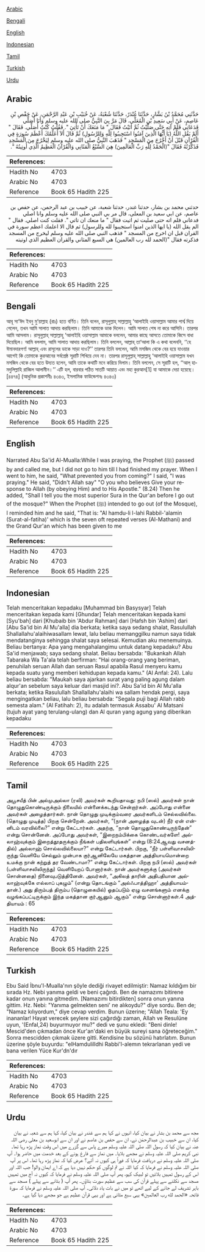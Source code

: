 [Arabic](#arabic)

[Bengali](#bengali)

[English](#english)

[Indonesian](#indonesian)

[Tamil](#tamil)

[Turkish](#turkish)

[Urdu](#urdu)

## Arabic


<div dir="rtl" lang="ar" style={{fontSize:'larger',backgroundColor:'#f8f9fa',padding:20}}>
حَدَّثَنِي مُحَمَّدُ بْنُ بَشَّارٍ، حَدَّثَنَا غُنْدَرٌ، حَدَّثَنَا شُعْبَةُ، عَنْ خُبَيْبِ بْنِ عَبْدِ الرَّحْمَنِ، عَنْ حَفْصِ بْنِ عَاصِمٍ، عَنْ أَبِي سَعِيدِ بْنِ الْمُعَلَّى، قَالَ مَرَّ بِيَ النَّبِيُّ صلى الله عليه وسلم وَأَنَا أُصَلِّي فَدَعَانِي فَلَمْ آتِهِ حَتَّى صَلَّيْتُ ثُمَّ أَتَيْتُ فَقَالَ ‏"‏ مَا مَنَعَكَ أَنْ تَأْتِيَ ‏"‏‏.‏ فَقُلْتُ كُنْتُ أُصَلِّي‏.‏ فَقَالَ ‏"‏ أَلَمْ يَقُلِ اللَّهُ ‏(‏يَا أَيُّهَا الَّذِينَ آمَنُوا اسْتَجِيبُوا لِلَّهِ وَلِلرَّسُولِ‏)‏ ثُمَّ قَالَ أَلاَ أُعَلِّمُكَ أَعْظَمَ سُورَةٍ فِي الْقُرْآنِ قَبْلَ أَنْ أَخْرُجَ مِنَ الْمَسْجِدِ ‏"‏ فَذَهَبَ النَّبِيُّ صلى الله عليه وسلم لِيَخْرُجَ مِنَ الْمَسْجِدِ فَذَكَّرْتُهُ فَقَالَ ‏"‏‏(‏الْحَمْدُ لِلَّهِ رَبِّ الْعَالَمِينَ‏)‏ هِيَ السَّبْعُ الْمَثَانِي وَالْقُرْآنُ الْعَظِيمُ الَّذِي أُوتِيتُهُ ‏"‏‏.‏
</div>
<div style={{backgroundColor:'#f8f9fa',padding:20, marginBottom: 10}}><table> <thead> <tr> <th>References:</th> <th></th> </tr> </thead> <tbody><tr><td>Hadith No</td><td>4703</td></tr><tr><td>Arabic No</td><td>4703</td></tr><tr><td>Reference</td><td>Book 65 Hadith 225</td></tr></tbody></table></div>


<div dir="rtl" lang="ar" style={{fontSize:'larger',backgroundColor:'#f8f9fa',padding:20}}>
حدثني محمد بن بشار، حدثنا غندر، حدثنا شعبة، عن خبيب بن عبد الرحمن، عن حفص بن عاصم، عن ابي سعيد بن المعلى، قال مر بي النبي صلى الله عليه وسلم وانا اصلي فدعاني فلم اته حتى صليت ثم اتيت فقال " ما منعك ان تاتي ". فقلت كنت اصلي. فقال " الم يقل الله (يا ايها الذين امنوا استجيبوا لله وللرسول) ثم قال الا اعلمك اعظم سورة في القران قبل ان اخرج من المسجد " فذهب النبي صلى الله عليه وسلم ليخرج من المسجد فذكرته فقال "(الحمد لله رب العالمين) هي السبع المثاني والقران العظيم الذي اوتيته
</div>
<div style={{backgroundColor:'#f8f9fa',padding:20, marginBottom: 10}}><table> <thead> <tr> <th>References:</th> <th></th> </tr> </thead> <tbody><tr><td>Hadith No</td><td>4703</td></tr><tr><td>Arabic No</td><td>4703</td></tr><tr><td>Reference</td><td>Book 65 Hadith 225</td></tr></tbody></table></div>

## Bengali


<div dir="ltr" lang="bn" style={{fontSize:'larger',backgroundColor:'#f8f9fa',padding:20}}>
আবূ সা‘ঈদ ইবনু মু‘য়াল্লাহ (রাঃ) হতে বর্ণিত। তিনি বলেন, রাসূলুল্লাহ্ সাল্লাল্লাহু ‘আলাইহি ওয়াসাল্লাম আমার পার্শ্ব দিয়ে গেলেন, তখন আমি সালাত আদায় করছিলাম। তিনি আমাকে ডাক দিলেন। আমি সালাত শেষ না করে আসিনি। তারপর আমি আসলাম। রাসূলুল্লাহ্ সাল্লাল্লাহু ‘আলাইহি ওয়াসাল্লাম আমাকে বললেন, আমার কাছে আসতে তোমাকে কিসে বাধা দিয়েছিল। আমি বললাম, আমি সালাত আদায় করছিলাম। তিনি বললেন, আল্লাহ্ তা‘আলা কি এ কথা বলেননি, ‘‘হে ঈমানদারগণ! আল্লাহ্ এবং রাসূলের ডাকে সাড়া দাও?’’ তারপর তিনি বললেন, আমি মসজিদ থেকে বের হয়ে যাওয়ার আগেই কি তোমাকে কুরআনের সর্বশ্রেষ্ঠ সূরাটি শিখিয়ে দেব না। তারপর রাসূলুল্লাহ্ সাল্লাল্লাহু ‘আলাইহি ওয়াসাল্লাম যখন মসজিদ থেকে বের হতে উদ্যত হলেন, আমি তাকে কথাটি মনে করিয়ে দিলাম। তিনি বললেন, সে সূরাটি হল, ‘‘আল্ হামদুলিল্লাহি রাব্বিল আলামীন।’’ এটি হল, বারবার পঠিত সাতটি আয়াত এবং মহা কুরআন[1] যা আমাকে দেয়া হয়েছে। [৪৪৭৪] (আধুনিক প্রকাশনীঃ ৪৩৪৩, ইসলামিক ফাউন্ডেশনঃ ৪৩৪৩)
</div>
<div style={{backgroundColor:'#f8f9fa',padding:20, marginBottom: 10}}><table> <thead> <tr> <th>References:</th> <th></th> </tr> </thead> <tbody><tr><td>Hadith No</td><td>4703</td></tr><tr><td>Arabic No</td><td>4703</td></tr><tr><td>Reference</td><td>Book 65 Hadith 225</td></tr></tbody></table></div>

## English


<div dir="ltr" lang="en" style={{fontSize:'larger',backgroundColor:'#f8f9fa',padding:20}}>
Narrated Abu Sa'id Al-Mualla:While I was praying, the Prophet (ﷺ) passed by and called me, but I did not go to him till I had finished my prayer. When I went to him, he said, "What prevented you from coming?" I said, "I was praying." He said, "Didn't Allah say" "O you who believes Give your response to Allah (by obeying Him) and to His Apostle." (8.24) Then he added, "Shall I tell you the most superior Sura in the Qur'an before I go out of the mosque?" When the Prophet (ﷺ) intended to go out (of the Mosque), I reminded him and he said, "That is: "Al hamdu-li l-lahi Rabbil-'alamin (Surat-al-fatiha)' which is the seven oft repeated verses (Al-Mathani) and the Grand Qur'an which has been given to me
</div>
<div style={{backgroundColor:'#f8f9fa',padding:20, marginBottom: 10}}><table> <thead> <tr> <th>References:</th> <th></th> </tr> </thead> <tbody><tr><td>Hadith No</td><td>4703</td></tr><tr><td>Arabic No</td><td>4703</td></tr><tr><td>Reference</td><td>Book 65 Hadith 225</td></tr></tbody></table></div>

## Indonesian


<div dir="ltr" lang="id" style={{fontSize:'larger',backgroundColor:'#f8f9fa',padding:20}}>
Telah menceritakan kepadaku [Muhammad bin Basysyar] Telah menceritakan kepada kami [Ghundar] Telah menceritakan kepada kami [Syu'bah] dari [Khubaib bin 'Abdur Rahman] dari [Hafsh bin 'Ashim] dari [Abu Sa'id bin Al Mu'alla] dia berkata; ketika saya sedang shalat, Rasulullah Shallallahu'alaihiwasallam lewat, lalu beliau memanggilku namun saya tidak mendatanginya sehingga shalat saya selesai. Kemudian aku menemuinya. Beliau bertanya: Apa yang mengahalangimu untuk datang kepadaku? Abu Sa'id menjawab; saya sedang shalat. Beliau bersabda: "Bukankah Allah Tabaraka Wa Ta'ala telah berfirman: "Hai orang-orang yang beriman, penuhilah seruan Allah dan seruan Rasul apabila Rasul menyeru kamu kepada suatu yang memberi kehidupan kepada kamu." (Al Anfal: 24). Lalu beliau bersabda: "Maukah saya ajarkan surat yang paling agung dalam alqur'an sebelum saya keluar dari masjid ini?. Abu Sa'id bin Al Mu'alla berkata; ketika Rasulullah Shallallahu'alaihi wa sallam hendak pergi, saya mengingatkan beliau, lalu beliau bersabda: "Segala puji bagi Allah rabb semesta alam." (Al Fatihah: 2), itu adalah termasuk Assabu' Al Matsani (tujuh ayat yang terulang-ulang) dan Al quran yang agung yang diberikan kepadaku
</div>
<div style={{backgroundColor:'#f8f9fa',padding:20, marginBottom: 10}}><table> <thead> <tr> <th>References:</th> <th></th> </tr> </thead> <tbody><tr><td>Hadith No</td><td>4703</td></tr><tr><td>Arabic No</td><td>4703</td></tr><tr><td>Reference</td><td>Book 65 Hadith 225</td></tr></tbody></table></div>

## Tamil


<div dir="ltr" lang="ta" style={{fontSize:'larger',backgroundColor:'#f8f9fa',padding:20}}>
அபூசயீத் பின் அல்முஅல்லா (ரலி) அவர்கள் கூறியதாவது: நபி (ஸல்) அவர்கள் நான் தொழுதுகொண்டிருக்கும் நிலையில் என்னைக்கடந்து சென்றார்கள். அப்போது என்னை அவர்கள் அழைத்தார்கள். நான் தொழுது முடிக்கும்வரை அவர்களிடம் செல்லவில்லை. (தொழுது முடித்த) பிறகு சென்றேன். அவர்கள், “(நான் அழைத்த வுடன்) நீர் ஏன் என்னிடம் வரவில்லை?” என்று கேட்டார்கள். அதற்கு, “நான் தொழுதுகொண்டிருந்தேன்” என்று சொன்னேன். அப்போது அவர்கள், “இறைநம்பிக்கை கொண்டவர்களே! அல்லாஹ்வுக்கும் இறைத்தூதருக்கும் நீங்கள் பதிலளியுங்கள்” என்று (8:24ஆவது வசனத்தில்) அல்லாஹ் சொல்லவில்லையா?” என்று கேட்டார்கள். பிறகு, “நீர் பள்ளிவாசலிலிருந்து வெளியே செல்லும் முன்பாக குர்ஆனிலேயே மகத்தான அத்தியாயமொன்றை உமக்கு நான் கற்றுத் தர வேண்டாமா?” என்று கேட்டார்கள். பிறகு நபி (ஸல்) அவர்கள் (பள்ளிவாசலிலிருந்து) வெளியேறப் போனார்கள். நான் அவர்களுக்கு (அவர்கள் சொன்னதை) நினைவுபடுத்தினேன். அவர்கள், “அகிலத் தாரின் அதிபதியான அல்லாஹ்வுக்கே எல்லாப் புகழும்” (என்று தொடங்கும் “அல்ஃபாத்திஹா' அத்தியாயம்தான்.) அது திரும்பத் திரும்ப (தொழுகையில்) ஓதப்படும் ஏழு வசனங்களும் எனக்கு வழங்கப்பட்டிருக்கும் இந்த மகத்தான குர்ஆனும் ஆகும்” என்று சொன்னார்கள்.4 அத்தியாயம் : 65
</div>
<div style={{backgroundColor:'#f8f9fa',padding:20, marginBottom: 10}}><table> <thead> <tr> <th>References:</th> <th></th> </tr> </thead> <tbody><tr><td>Hadith No</td><td>4703</td></tr><tr><td>Arabic No</td><td>4703</td></tr><tr><td>Reference</td><td>Book 65 Hadith 225</td></tr></tbody></table></div>

## Turkish


<div dir="ltr" lang="tr" style={{fontSize:'larger',backgroundColor:'#f8f9fa',padding:20}}>
Ebu Said İbnu'l-Mualla'nın şöyle dediği rivayet edilmiştir: Namaz kıldığım bir sırada Hz. Nebi yanıma geldi ve beni çağırdı. Ben de namazımı bitirene kadar onun yanına gitmedim. [Namazımı bitirdikten] sonra onun yanına gittim. Hz. Nebi: "Yanıma gelmekten seni' ne alıkoydu?" diye sordu. Ben de; "Namaz kılıyordum," diye cevap verdim. Bunun üzerine; "Allah Teala: 'Ey inananlar! Hayat verecek şeylere sizi çağırdığı zaman, Allah ve Resulüne uyun, '(EnfaI,24) buyurmuyor mu?" dedi ve şunu ekledi: "Beni dinle! Mescid'den çıkmadan önce Kur'an'daki en büyük sureyi sana öğreteceğim." Sonra mescidden çıkmak üzere gitti. Kendisine bu sözünü hatırlatım. Bunun üzerine şöyle buyurdu: "elHamdulilldhi Rabbi'l-alemın tekrarlanan yedi ve bana verilen Yüce Kur'dn'dır
</div>
<div style={{backgroundColor:'#f8f9fa',padding:20, marginBottom: 10}}><table> <thead> <tr> <th>References:</th> <th></th> </tr> </thead> <tbody><tr><td>Hadith No</td><td>4703</td></tr><tr><td>Arabic No</td><td>4703</td></tr><tr><td>Reference</td><td>Book 65 Hadith 225</td></tr></tbody></table></div>

## Urdu


<div dir="rtl" lang="ur" style={{fontSize:'larger',backgroundColor:'#f8f9fa',padding:20}}>
مجھ سے محمد بن بشار نے بیان کیا، انہوں نے کہا ہم سے غندر نے بیان کیا، کہا ہم سے شعبہ نے بیان کیا، ان سے خبیب بن عبدالرحمٰن نے، ان سے حفص بن عاصم نے اور ان سے ابوسعید بن معلی رضی اللہ عنہ نے بیان کیا کہ رسول اللہ صلی اللہ علیہ وسلم میرے پاس سے گزرے میں اس وقت نماز پڑھ رہا تھا۔ نبی کریم صلی اللہ علیہ وسلم نے مجھے بلایا۔ میں نماز سے فارغ ہونے کے بعد خدمت میں حاضر ہوا۔ آپ صلی اللہ علیہ وسلم نے دریافت فرمایا کہ فوراً ہی کیوں نہ آئے؟ عرض کیا کہ نماز پڑھ رہا تھا۔ اس پر آپ صلی اللہ علیہ وسلم نے فرمایا کہ کیا اللہ نے تم لوگوں کو حکم نہیں دیا ہے کہ اے ایمان والو! جب اللہ اور اس کے رسول تمہیں بلائیں تو لبیک کہو، پھر آپ صلی اللہ علیہ وسلم نے فرمایا کہ کیوں نہ آج میں تمہیں مسجد سے نکلنے سے پہلے قرآن کی سب سے عظیم سورت بتاؤں۔ پھر آپ ( بتانے سے پہلے ) مسجد سے باہر تشریف لے جانے کے لیے اٹھے تو میں نے بات یاد دلائی۔ آپ صلی اللہ علیہ وسلم نے فرمایا کہ سورۃ فاتحہ «الحمد لله رب العالمين‏» یہی سبع مثانی ہے اور یہی قرآن عظیم ہے جو مجھے دیا گیا ہے۔
</div>
<div style={{backgroundColor:'#f8f9fa',padding:20, marginBottom: 10}}><table> <thead> <tr> <th>References:</th> <th></th> </tr> </thead> <tbody><tr><td>Hadith No</td><td>4703</td></tr><tr><td>Arabic No</td><td>4703</td></tr><tr><td>Reference</td><td>Book 65 Hadith 225</td></tr></tbody></table></div>